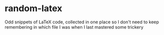 random-latex
============

Odd snippets of LaTeX code, collected in one place so I don't need to keep remembering in which file I was when I last mastered some trickery
